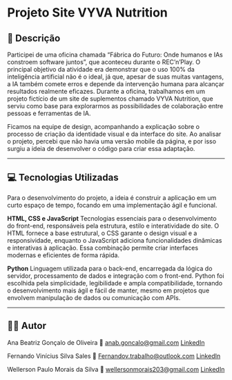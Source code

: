 # Projeto Site VYVA Nutrition
## 📝 Descrição

Participei de uma oficina chamada “Fábrica do Futuro: Onde humanos e IAs constroem software juntos”, que aconteceu durante o REC’n’Play. O principal objetivo da atividade era demonstrar que o uso 100% da inteligência artificial não é o ideal, já que, apesar de suas muitas vantagens, a IA também comete erros e depende da intervenção humana para alcançar resultados realmente eficazes. Durante a oficina, trabalhamos em um projeto fictício de um site de suplementos chamado VYVA Nutrition, que serviu como base para explorarmos as possibilidades de colaboração entre pessoas e ferramentas de IA.

Ficamos na equipe de design, acompanhando a explicação sobre o processo de criação da identidade visual e da interface do site. Ao analisar o projeto, percebi que não havia uma versão mobile da página, e por isso surgiu a ideia de desenvolver o código para criar essa adaptação.

---

## 💻 Tecnologias Utilizadas

Para o desenvolvimento do projeto, a ideia é construir a aplicação em um curto espaço de tempo, focando em uma implementação ágil e funcional.

**HTML, CSS e JavaScript**
    Tecnologias essenciais para o desenvolvimento do front-end, responsáveis pela estrutura, estilo e interatividade do site. O HTML fornece a base estrutural, o CSS garante o design visual e a responsividade, enquanto o JavaScript adiciona funcionalidades dinâmicas e interativas à aplicação. Essa combinação permite criar interfaces modernas e eficientes de forma rápida.

**Python**
    Linguagem utilizada para o back-end, encarregada da lógica do servidor, processamento de dados e integração com o front-end. Python foi escolhida pela simplicidade, legibilidade e ampla compatibilidade, tornando o desenvolvimento mais ágil e fácil de manter, mesmo em projetos que envolvem manipulação de dados ou comunicação com APIs.

---

## 👩‍💻 Autor
Ana Beatriz Gonçalo de Oliveira
📧 anab.goncalo@gmail.com
[LinkedIn](https://www.linkedin.com/in/ana-oliveira-dev)

Fernando Vinícius Silva Sales
📧 Fernandov.trabalho@outlook.com
[LinkedIn](https://www.linkedin.com/in/fernandov-sales/)

Wellerson Paulo Morais da Silva
📧 wellersonmorais203@gmail.com
[LinkedIn](https://www.linkedin.com/in/wellerson-paulo-morais-61289326b)
